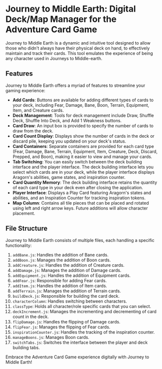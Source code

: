 # Journey to Middle Earth: Digital Deck/Map Manager for the Adventure Card Game

Journey to Middle Earth is a dynamic and intuitive tool designed to allow those who didn't always have their physical deck on hand, to effectively maintain and track their cards. This tool emulates the experience of being any character used in Journeys to Middle-earth.

## Features 

Journey to Middle Earth offers a myriad of features to streamline your gaming experience:

- **Add Cards**: Buttons are available for adding different types of cards to your deck, including Fear, Damage, Bane, Boon, Terrain, Equipment, Item, and Creature cards.
- **Deck Management**: Tools for deck management include Draw, Shuffle Deck, Shuffle Into Deck, and Add 1 Weakness buttons.
- **Card Draw**: An input box is provided to specify the number of cards to draw from the deck.
- **Card Count Display**: Displays show the number of cards in the deck or discard pile, keeping you updated on your deck's status.
- **Card Containers**: Separate containers are provided for each card type (Fear, Damage, Bane, Terrain, Equipment, Item, Creature, Deck, Discard, Prepped, and Boon), making it easier to view and manage your cards.
- **Tab Switching**: You can easily switch between the deck building interface and the player interface. The deck building interface lets you select which cards are in your deck, while the player interface displays Aragorn's abilities, game states, and inspiration counter.
- **Card Quantity Memory**: The deck building interface retains the quantity of each card type in your deck even after closing the application.
- **Player Interface**: Displays a Play Card featuring Aragorn's states and abilities, and an Inspiration Counter for tracking inspiration tokens.
- **Map Column**: Contains all tile pieces that can be placed and rotated using left and right arrow keys. Future additions will allow character placement.

## File Structure 

Journey to Middle Earth consists of multiple files, each handling a specific functionality:

1. `addBane.js`: Handles the addition of Bane cards.
2. `addBoon.js`: Manages the addition of Boon cards.
3. `addCreature.js`: Handles the addition of Creature cards.
4. `addDamage.js`: Manages the addition of Damage cards.
5. `addEquipment.js`: Handles the addition of Equipment cards.
6. `addFear.js`: Responsible for adding Fear cards.
7. `addItem.js`: Handles the addition of Item cards.
8. `addTerrain.js`: Manages the addition of Terrain cards.
9. `buildDeck.js`: Responsible for building the card deck. 
10. `characterColumn`: Handles switching between characters.
11. `classType`: Holds all character/role specific cards that you can select.
12. `deckIncrement.js`: Manages the incrementing and decrementing of card count in the deck.
13. `flipDamage.js`: Handles the flipping of Damage cards.
14. `flipFear.js`: Manages the flipping of Fear cards.
15. `inspirationCounter.js`: Handles the tracking of the inspiration counter.
16. `manageBoons.js`: Manages Boon cards.
17. `switchTabs.js`: Switches the interface between the player and deck building tabs.

Embrace the Adventure Card Game experience digitally with Journey to Middle Earth!
